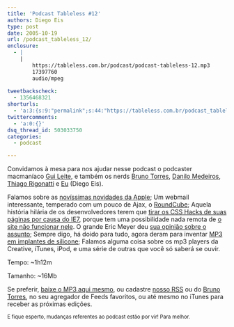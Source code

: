 ```yaml
---
title: 'Podcast Tableless #12'
authors: Diego Eis
type: post
date: 2005-10-19
url: /podcast_tableless_12/
enclosure:
  - |
    |
        https://tableless.com.br/podcast/podcast-tableless-12.mp3
        17397760
        audio/mpeg
        
tweetbackscheck:
  - 1356468321
shorturls:
  - 'a:3:{s:9:"permalink";s:44:"https://tableless.com.br/podcast_tableless_12";s:7:"tinyurl";s:26:"https://tinyurl.com/3psa9v3";s:4:"isgd";s:19:"https://is.gd/1NzLVj";}'
twittercomments:
  - 'a:0:{}'
dsq_thread_id: 503033750
categories:
  - podcast

---
```

Convidamos à mesa para nos ajudar nesse podcast o podcaster macmaníaco [Gui Leite][1], e também os nerds [Bruno Torres][2], [Danilo Medeiros][3], [Thiago Rigonatti][4] e [Eu][5] (Diego Eis). 

Falamos sobre as [novíssimas novidades da Apple][6]; Um webmail interessante, temperado com um pouco de Ajax, o [RoundCube][7]; Aquela história hilária de os desenvolvedores terem que [tirar os CSS Hacks de suas páginas por causa do IE7][8], porque tem uma possibilidade nada remota de [o site não funcionar nele][9]. O grande Eric Meyer deu [sua opinião sobre o assunto][10]; Sempre digo, há doido para tudo, agora deram para inventar [MP3 em implantes de silicone][11]; Falamos alguma coisa sobre os mp3 players da Creative, iTunes, iPod, e uma série de outras que você só saberá se ouvir. 

Tempo: ~1h12m
                          
Tamanho: ~16Mb 

Se preferir, [baixe o MP3 aqui mesmo][12], ou cadastre [nosso RSS][13] ou do [Bruno Torres][14], no seu agregador de Feeds favoritos, ou até mesmo no iTunes para receber as próximas edições. 

<small>E fique esperto, mudanças referentes ao podcast estão por vir! Para melhor.</small>

 [1]: https://www.guileite.com/
 [2]: https://brunotorres.net/
 [3]: https://www.digitalminds.com.br/
 [4]: https://www.mobilelife.com.br/
 [5]: https://tableless.com.br/eyesmiles/
 [6]: https://stream.apple.akadns.net/
 [7]: https://roundcube.net/
 [8]: https://blogs.msdn.com/ie/archive/2005/10/12/480242.aspx
 [9]: https://meyerweb.com/eric/thoughts/2005/10/17/ie7-and-ie7/
 [10]: https://meyerweb.com/eric/thoughts/2005/10/18/to-hack-with-it/
 [11]: https://www.theregister.co.uk/2005/10/13/mp3_breast_implant/
 [12]: https://tableless.com.br/podcast/podcast-tableless-12.mp3
 [13]: https://tableless.com.br/rss.asp
 [14]: https://brunotorres.net/index.rss